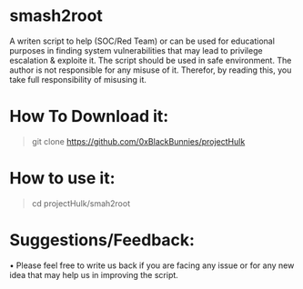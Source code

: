 # smash2root

A writen script to help (SOC/Red Team) or can be used for educational purposes in finding system vulnerabilities that may lead to privilege escalation & exploite it. The script should be used in safe environment. The author is not responsible for any misuse of it. Therefor, by reading this, you take full responsibility of misusing it.

# How To Download it:
> git clone https://github.com/0xBlackBunnies/projectHulk

# How to use it:
> cd projectHulk/smah2root


> 

# Suggestions/Feedback:
 • Please feel free to write us back if you are facing any issue or for any new idea that may help us in improving the script.
